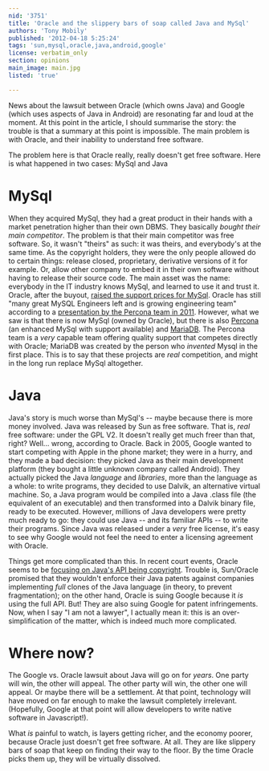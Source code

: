 ```yaml
---
nid: '3751'
title: 'Oracle and the slippery bars of soap called Java and MySql'
authors: 'Tony Mobily'
published: '2012-04-18 5:25:24'
tags: 'sun,mysql,oracle,java,android,google'
license: verbatim_only
section: opinions
main_image: main.jpg
listed: 'true'

---
```

News about the lawsuit between Oracle (which owns Java) and Google (which uses aspects of Java in Android) are resonating far and loud at the moment. At this point in the article, I should summarise the story: the trouble is that a summary at this point is impossible. The main problem is with Oracle, and their inability to understand free software.

<!--break-->

The problem here is that Oracle really, really doesn't get free software. Here is what happened in two cases: MySql and Java


# MySql

When they acquired MySql, they had a great product in their hands with a market penetration higher than their own DBMS. They basically _bought their main competitor_. The problem is that their main competitor was free software. So, it wasn't "theirs" as such: it was theirs, and everybody's at the same time. As the copyright holders, they were the only people allowed do to certain things: release closed, proprietary, derivative versions of it for example. Or, allow other company to embed it in their own software without having to release their source code. The main asset was the name: everybody in the IT industry knows MySql, and learned to use it and trust it. Oracle, after the buyout, [raised the support prices for MySql](http://www.theregister.co.uk/2010/11/03/oracle_mysql_price_hike/). Oracle has still "many great MySQL Engineers left  and is growing engineering team" according to a [presentation by the Percona team in 2011](http://www.percona.com/files/presentations/percona-live/nyc-2011/PerconaLiveNYC2011-State-of-the-MySQL-Ecosystem.pdf). However, what we saw is that there is now MySql (owned by Oracle), but there is also [Percona](http://www.percona.com/) (an enhanced MySql with support available) and [MariaDB](http://mariadb.org/). The Percona team is a _very_ capable team offering quality support that competes directly with Oracle; MariaDB was created by the person who _invented_ Mysql in the first place. This is to say that these projects are _real_ competition, and might in the long run replace MySql altogether.

# Java

Java's story is much worse than MySql's -- maybe because there is more money involved. Java was released by Sun as free software. That is, _real_ free software: under the GPL V2. It doesn't really get much freer than that, right? Well... wrong, according to Oracle.
Back in 2005, Google wanted to start competing with Apple in the phone market; they were in a hurry, and they made a bad decision: they picked Java as their main development platform (they bought a little unknown company called Android). They actually picked the Java _language_ and _libraries_, more than the language as a whole: to write programs, they decided to use Dalvik, an alternative virtual machine. So, a Java program would be compiled into a Java .class file (the equivalent of an executable) and then transformed into a Dalvik binary file, ready to be executed. However, millions of Java developers were pretty much ready to go: they could use Java -- and its familiar APIs -- to write their programs. Since Java was released under a _very_ free license, it's easy to see why Google would not feel the need to enter a licensing agreement with Oracle.

Things get more complicated than this. In recent court events, Oracle seems to be [focusing on Java's API being copyright](http://news.cnet.com/2300-1035_3-10011982-13.html?tag=txt;post.gallery). Trouble is, Sun/Oracle promised that they wouldn't enforce their Java patents against companies implementing _full_ clones of the Java language (in theory, to prevent fragmentation); on the other hand, Oracle is suing Google because it _is_ using the full API. But! They are also suing Google for patent infringements. Now, when I say "I am not a lawyer", I actually mean it: this is an over-simplification of the matter, which is indeed much more complicated.

# Where now?

The Google vs. Oracle lawsuit about Java will go on for _years_. One party will win, the other will appeal. The other party will win, the other one will appeal. Or maybe there will be a settlement. At that point, technology will have moved on far enough to make the lawsuit completely irrelevant. (Hopefully, Google at that point will allow developers to write native software in Javascript!).

What _is_ painful to watch, is layers getting richer, and the economy poorer, because Oracle just doesn't get free software. At all. They are like slippery bars of soap that keep on finding their way to the floor. By the time Oracle picks them up, they will be virtually dissolved.
